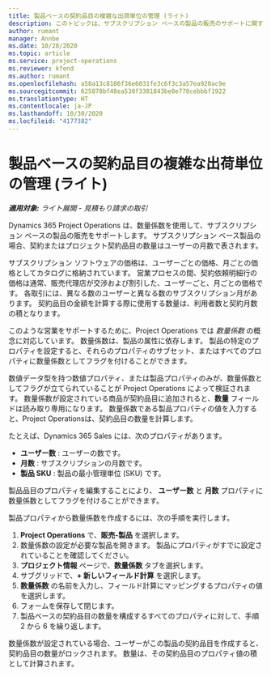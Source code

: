 ```yaml
---
title: 製品ベースの契約品目の複雑な出荷単位の管理 (ライト)
description: このトピックは、サブスクリプション ベースの製品の販売のサポートに関する情報を提供します。
author: rumant
manager: Annbe
ms.date: 10/28/2020
ms.topic: article
ms.service: project-operations
ms.reviewer: kfend
ms.author: rumant
ms.openlocfilehash: a58a13c8186f36e6031fe3c6f3c3a57ea920ac9e
ms.sourcegitcommit: 625878bf48ea530f3381843be0e778cebbbf1922
ms.translationtype: HT
ms.contentlocale: ja-JP
ms.lasthandoff: 10/30/2020
ms.locfileid: "4177382"
---
```

# <a name="manage-complex-units-for-product-based-contract-lines---lite"></a>製品ベースの契約品目の複雑な出荷単位の管理 (ライト)

_**適用対象:** ライト展開 - 見積もり請求の取引_

Dynamics 365 Project Operations は、数量係数を使用して、サブスクリプション ベースの製品の販売をサポートします。 サブスクリプション ベース製品の場合、契約またはプロジェクト契約品目の数量はユーザーの月数で表されます。

サブスクリプション ソフトウェアの価格は、ユーザーごとの価格、月ごとの価格としてカタログに格納されています。 営業プロセスの間、契約依頼明細行の価格は通常、販売代理店が交渉および割引した、ユーザーごと、月ごとの価格です。 各取引には、異なる数のユーザーと異なる数のサブスクリプション月があります。 契約品目の金額を計算する際に使用する数量は、利用者数と契約月数の積となります。

このような営業をサポートするために、Project Operations では *数量係数* の概念に対応しています。 数量係数は、製品の属性に依存します。 製品の特定のプロパティを設定すると、それらのプロパティのサブセット、またはすべてのプロパティに数量係数としてフラグを付けることができます。

数値データ型を持つ数値プロパティ、または製品プロパティのみが、数量係数としてフラグが立てられていることが Project Operations によって検証されます。 数量係数が設定されている商品が契約品目に追加されると、**数量** フィールドは読み取り専用になります。 数量係数である製品プロパティの値を入力すると、Project Operationsは、契約品目の数量を計算します。

たとえば、Dynamics 365 Sales には、次のプロパティがあります。

- **ユーザー数** : ユーザーの数です。
- **月数** : サブスクリプションの月数です。
- **製品 SKU** : 製品の最小管理単位 (SKU) です。

製品品目のプロパティを編集することにより、 **ユーザー数** と **月数** プロパティに数量係数としてフラグを付けることができます。

製品プロパティから数量係数を作成するには、次の手順を実行します。

1. **Project Operations** で、**販売-製品** を選択します。
2. 数量係数の設定が必要な製品を開きます。 製品にプロパティがすでに設定されていることを確認してください。
3. **プロジェクト情報** ページで、**数量係数** タブを選択します。
4. サブグリッドで、**+ 新しいフィールド計算** を選択します。
5. **数量係数** の名前を入力し、フィールド計算にマッピングするプロパティの値を選択します。
6. フォームを保存して閉じます。
7. 製品ベースの契約品目の数量を構成するすべてのプロパティに対して、手順 2 から 6 を繰り返します。

数量係数が設定されている場合、ユーザーがこの製品の契約品目を作成すると、契約品目の数量がロックされます。 数量は、その契約品目のプロパティ値の積として計算されます。
